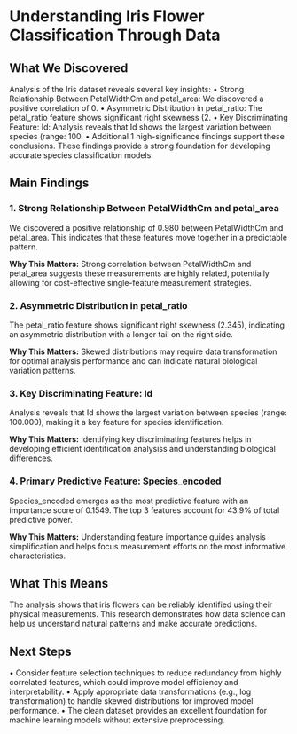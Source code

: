 
# Understanding Iris Flower Classification Through Data

## What We Discovered
Analysis of the Iris dataset reveals several key insights: • Strong Relationship Between PetalWidthCm and petal_area: We discovered a positive correlation of 0. • Asymmetric Distribution in petal_ratio: The petal_ratio feature shows significant right skewness (2. • Key Discriminating Feature: Id: Analysis reveals that Id shows the largest variation between species (range: 100. • Additional 1 high-significance findings support these conclusions. These findings provide a strong foundation for developing accurate species classification models.

## Main Findings


### 1. Strong Relationship Between PetalWidthCm and petal_area
We discovered a positive relationship of 0.980 between PetalWidthCm and petal_area. This indicates that these features move together in a predictable pattern.

**Why This Matters:** Strong correlation between PetalWidthCm and petal_area suggests these measurements are highly related, potentially allowing for cost-effective single-feature measurement strategies.


### 2. Asymmetric Distribution in petal_ratio
The petal_ratio feature shows significant right skewness (2.345), indicating an asymmetric distribution with a longer tail on the right side.

**Why This Matters:** Skewed distributions may require data transformation for optimal analysis performance and can indicate natural biological variation patterns.


### 3. Key Discriminating Feature: Id
Analysis reveals that Id shows the largest variation between species (range: 100.000), making it a key feature for species identification.

**Why This Matters:** Identifying key discriminating features helps in developing efficient identification analysiss and understanding biological differences.


### 4. Primary Predictive Feature: Species_encoded
Species_encoded emerges as the most predictive feature with an importance score of 0.1549. The top 3 features account for 43.9% of total predictive power.

**Why This Matters:** Understanding feature importance guides analysis simplification and helps focus measurement efforts on the most informative characteristics.


## What This Means
The analysis shows that iris flowers can be reliably identified using their physical measurements. This research demonstrates how data science can help us understand natural patterns and make accurate predictions.

## Next Steps
• Consider feature selection techniques to reduce redundancy from highly correlated features, which could improve model efficiency and interpretability.
• Apply appropriate data transformations (e.g., log transformation) to handle skewed distributions for improved model performance.
• The clean dataset provides an excellent foundation for machine learning models without extensive preprocessing.
